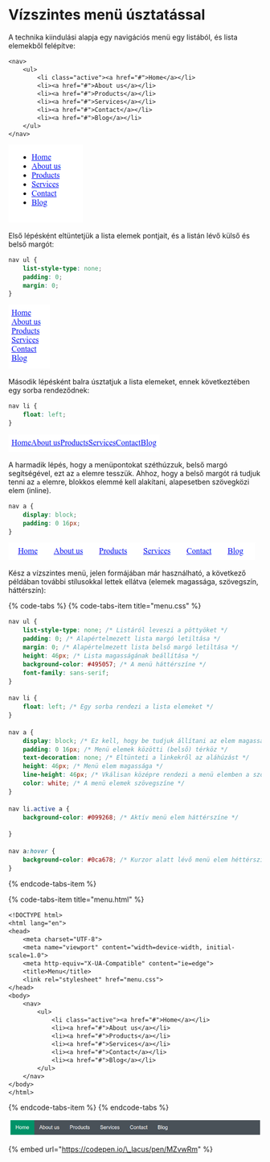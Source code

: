 # Vízszintes menü úsztatással

A technika kiindulási alapja egy navigációs menü egy listából, és lista elemekből felépítve:

```markup
<nav>
	<ul>
		<li class="active"><a href="#">Home</a></li>
		<li><a href="#">About us</a></li>
		<li><a href="#">Products</a></li>
		<li><a href="#">Services</a></li>
		<li><a href="#">Contact</a></li>
		<li><a href="#">Blog</a></li>
	</ul>
</nav>
```

![Form&#xE1;zatlan men&#xFC; megjelen&#xE9;se.](../.gitbook/assets/float-menu.png)

Első lépésként eltüntetjük a lista elemek pontjait, és a listán lévő külső és belső margót:

```css
nav ul {
	list-style-type: none;
	padding: 0;
	margin: 0;
}
```

![Lista pontok n&#xE9;lk&#xFC;l.](../.gitbook/assets/float-menu2.png)

Második lépésként balra úsztatjuk a lista elemeket, ennek következtében egy sorba rendeződnek:

```css
nav li {
    float: left;
}
```

![Lista elemek v&#xED;zszintesen rendezve.](../.gitbook/assets/float-menu3.png)

A harmadik lépés, hogy a menüpontokat széthúzzuk, belső margó segítségével, ezt az `a` elemre tesszük. Ahhoz, hogy a belső margót rá tudjuk tenni az `a` elemre, blokkos elemmé kell alakítani, alapesetben szövegközi elem \(inline\).

```css
nav a {
    display: block;
    padding: 0 16px;
}
```

![Ez m&#xE1;r egy haszn&#xE1;lhat&#xF3; v&#xED;zszintes men&#xFC;.](../.gitbook/assets/float-menu4.png)

Kész a vízszintes menü, jelen formájában már használható, a következő példában további stílusokkal lettek ellátva \(elemek magassága, szövegszín, háttérszín\):

{% code-tabs %}
{% code-tabs-item title="menu.css" %}
```css
nav ul {
	list-style-type: none; /* Listáról leveszi a pöttyöket */
	padding: 0; /* Alapértelmezett lista margó letiltása */
	margin: 0; /* Alapértelmezett lista belső margó letiltása */
	height: 46px; /* Lista magasságának beállítása */
	background-color: #495057; /* A menü háttérszíne */
	font-family: sans-serif;
}

nav li {
	float: left; /* Egy sorba rendezi a lista elemeket */
}

nav a {
	display: block; /* Ez kell, hogy be tudjuk állítani az elem magasságát, belső margóját */
	padding: 0 16px; /* Menü elemek közötti (belső) térköz */
	text-decoration: none; /* Eltünteti a linkekről az aláhúzást */
	height: 46px; /* Menü elem magassága */
	line-height: 46px; /* Vkálisan középre rendezi a menü elemben a szöveget */
	color: white; /* A menü elemek szövegszíne */
}

nav li.active a {
	background-color: #099268; /* Aktív menü elem háttérszíne */
	
}

nav a:hover {
	background-color: #0ca678; /* Kurzor alatt lévő menü elem héttérszíne */
}
```
{% endcode-tabs-item %}

{% code-tabs-item title="menu.html" %}
```markup
<!DOCTYPE html>
<html lang="en">
<head>
    <meta charset="UTF-8">
    <meta name="viewport" content="width=device-width, initial-scale=1.0">
    <meta http-equiv="X-UA-Compatible" content="ie=edge">
    <title>Menu</title>
    <link rel="stylesheet" href="menu.css">
</head>
<body>
    <nav>
        <ul>
            <li class="active"><a href="#">Home</a></li>
            <li><a href="#">About us</a></li>
            <li><a href="#">Products</a></li>
            <li><a href="#">Services</a></li>
            <li><a href="#">Contact</a></li>
            <li><a href="#">Blog</a></li>
        </ul>
    </nav>
</body>
</html>
```
{% endcode-tabs-item %}
{% endcode-tabs %}

![Egy lehets&#xE9;ges men&#xFC; st&#xED;lus.](../.gitbook/assets/float-menu5.png)

{% embed url="https://codepen.io/\_lacus/pen/MZvwRm" %}

